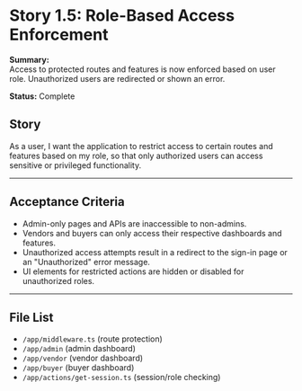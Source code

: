 # Story 1.5: Role-Based Access Enforcement

**Summary:**  
Access to protected routes and features is now enforced based on user role. Unauthorized users are redirected or shown an error.

**Status:** Complete

## Story
As a user, I want the application to restrict access to certain routes and features based on my role, so that only authorized users can access sensitive or privileged functionality.

---

## Acceptance Criteria
- Admin-only pages and APIs are inaccessible to non-admins.
- Vendors and buyers can only access their respective dashboards and features.
- Unauthorized access attempts result in a redirect to the sign-in page or an "Unauthorized" error message.
- UI elements for restricted actions are hidden or disabled for unauthorized roles.

---

## File List
- `/app/middleware.ts` (route protection)
- `/app/admin` (admin dashboard)
- `/app/vendor` (vendor dashboard)
- `/app/buyer` (buyer dashboard)
- `/app/actions/get-session.ts` (session/role checking)
